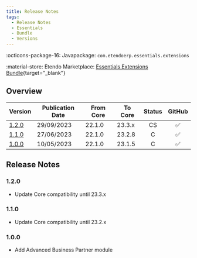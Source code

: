 ```yaml
---
title: Release Notes
tags:
  - Release Notes
  - Essentials
  - Bundle
  - Versions
---
```

:octicons-package-16: Javapackage: `com.etendoerp.essentials.extensions`

:material-store: Etendo Marketplace:  [Essentials Extensions Bundle](https://marketplace.etendo.cloud/#/product-details?module=39AC2D9F72124AC7A1D0A3D005293C9E){target="_blank"}

## Overview

| Version | Publication Date | From Core | To Core| Status | GitHub |
| --- | --- | --- | --- | :---: | :---: |
| [1.2.0](/whats-new/release-notes/etendo-classic/bundles/essentials-extensions/release-notes/#120) | 29/09/2023 | 22.1.0 | 23.3.x | CS  |  :white_check_mark:|
| [1.1.0](/whats-new/release-notes/etendo-classic/bundles/essentials-extensions/release-notes/#110) | 27/06/2023 | 22.1.0 | 23.2.8 | C  |  :white_check_mark:|
| [1.0.0](/whats-new/release-notes/etendo-classic/bundles/essentials-extensions/release-notes/#100) | 10/05/2023 | 22.1.0 | 23.1.5 | C   |  :white_check_mark:|

## Release Notes

### 1.2.0
- Update Core compatibility until 23.3.x

### 1.1.0
- Update Core compatibility until 23.2.x

### 1.0.0
- Add Advanced Business Partner module